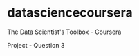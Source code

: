 datasciencecoursera
===================

The Data Scientist's Toolbox - Coursera

Project - Question 3
